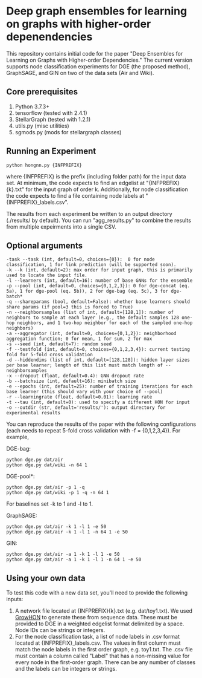# Deep graph ensembles for learning on graphs with higher-order depenendencies

This repository contains initial code for the paper "Deep Ensembles for Learning on Graphs with Higher-order Dependencies." The current version supports node classification experiments for DGE (the proposed method), GraphSAGE, and GIN on two of the data sets (Air and Wiki). 

## Core prerequisites
1. Python 3.7.3+
2. tensorflow (tested with 2.4.1)
3. StellarGraph (tested with 1.2.1)
4. utils.py (misc utilities)
5. sgmods.py (mods for stellargraph classes)

## Running an Experiment
```
python hongnn.py {INFPREFIX}
```
where {INFPREFIX} is the prefix (including folder path) for the input data set. At minimum, the code expects to find an edgelist at "{INFPREFIX}{k}.txt" for the input graph of order k. Additionally, for node classification the code expects to find a file containing node labels at "{INFPREFIX}\_labels.csv".

The results from each experiment be written to an output directory (./results/ by default). You can run "agg\_results.py" to combine the results from multiple expeirments into a single CSV.

## Optional arguments
```
-task --task (int, default=0, choices={0}):  0 for node classification, 1 for link prediction (will be supported soon).
-k --k (int, default=2): max order for input graph, this is primarily used to locate the input file.
-l --learners (int, default=16): number of base GNNs for the ensemble
-p --pool (int, default=0, choices={0,1,2,3}): 0 for dge-concat (eq. 5a), 1 for dge-pool (eq. 5b)), 2 for dge-bag (eq. 5c), 3 for dge-batch*
-q --shareparams (bool, default=False): whether base learners should share params (if pool=3 this is forced to True)
-n --neighborsamples (list of int, default=[128,1]): number of neighbors to sample at each layer (e.g., the default samples 128 one-hop neighbors, and 1 two-hop neighbor for each of the sampled one-hop neighbors)
-a --aggregator (int, default=0, choices={0,1,2}): neighborhood aggregation function; 0 for mean, 1 for sum, 2 for max
-s --seed (int, default=7): random seed
-f --testfold (int, default=0, choices={0,1,2,3,4}): current testing fold for 5-fold cross validation
-d --hiddendims (list of int, default=[128,128]): hidden layer sizes per base learner; length of this list must match length of --neighborsamples
-x --dropout (float, default=0.4): GNN dropout rate
-b --batchsize (int, default=16): minibatch size
-e --epochs (int, default=25): number of training iterations for each base learner (this should vary with your choice of --pool)
-r --learningrate (float, default=0.01): learning rate
-t --tau (int, default=0): used to specify a different HON for input
-o --outdir (str, default='results/'): output directory for experimental results
```
You can reproduce the results of the paper with the following configurations (each needs to repeat 5-fold cross validation with -f = {0,1,2,3,4}). For example,

DGE-bag:
```
python dge.py dat/air
python dge.py dat/wiki -n 64 1
```
DGE-pool*:
```
python dge.py dat/air -p 1 -q
python dge.py dat/wiki -p 1 -q -n 64 1
```
For baselines set -k to 1 and -l to 1.

GraphSAGE:
```
python dge.py dat/air -k 1 -l 1 -e 50
python dge.py dat/air -k 1 -l 1 -n 64 1 -e 50
```
GIN:
```
python dge.py dat/air -a 1 -k 1 -l 1 -e 50
python dge.py dat/air -a 1 -k 1 -l 1 -n 64 1 -e 50
```

## Using your own data
To test this code with a new data set, you'll need to provide the following inputs:
1. A network file located at {INFPREFIX}{k}.txt (e.g. dat/toy1.txt). We used [GrowHON](https://github.com/sjkrieg/growhon) to generate these from sequence data. These must be provided to DGE in a weighted edgelist format delimited by a space. Node IDs can be strings or integers.
2. For the node classification task, a list of node labels in .csv format located at {INFPREFIX}\_labels.csv. The values in first column must match the node labels in the first order graph, e.g. toy1.txt. The .csv file must contain a column called "Label" that has a non-missing value for every node in the first-order graph. There can be any number of classes and the labels can be integers or strings.
